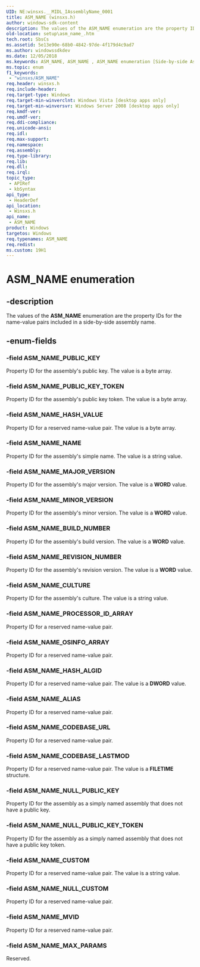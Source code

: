 ```yaml
---
UID: NE:winsxs.__MIDL_IAssemblyName_0001
title: ASM_NAME (winsxs.h)
author: windows-sdk-content
description: The values of the ASM_NAME enumeration are the property IDs for the name-value pairs included in a side-by-side assembly name.
old-location: setup\asm_name_.htm
tech.root: SbsCs
ms.assetid: 5e13e90e-68b0-4842-97de-4f179d4c9ad7
ms.author: windowssdkdev
ms.date: 12/05/2018
ms.keywords: ASM_NAME, ASM_NAME , ASM_NAME enumeration [Side-by-side Assemblies], ASM_NAME_ALIAS, ASM_NAME_BUILD_NUMBER, ASM_NAME_CODEBASE_LASTMOD, ASM_NAME_CODEBASE_URL, ASM_NAME_CULTURE, ASM_NAME_CUSTOM, ASM_NAME_HASH_ALGID, ASM_NAME_HASH_VALUE, ASM_NAME_MAJOR_VERSION, ASM_NAME_MAX_PARAMS, ASM_NAME_MINOR_VERSION, ASM_NAME_MVID, ASM_NAME_NAME, ASM_NAME_NULL_CUSTOM, ASM_NAME_NULL_PUBLIC_KEY, ASM_NAME_NULL_PUBLIC_KEY_TOKEN, ASM_NAME_OSINFO_ARRAY, ASM_NAME_PROCESSOR_ID_ARRAY, ASM_NAME_PUBLIC_KEY, ASM_NAME_PUBLIC_KEY_TOKEN, ASM_NAME_REVISION_NUMBER, setup.asm_name_, winsxs/ASM_NAME, winsxs/ASM_NAME_ALIAS, winsxs/ASM_NAME_BUILD_NUMBER, winsxs/ASM_NAME_CODEBASE_LASTMOD, winsxs/ASM_NAME_CODEBASE_URL, winsxs/ASM_NAME_CULTURE, winsxs/ASM_NAME_CUSTOM, winsxs/ASM_NAME_HASH_ALGID, winsxs/ASM_NAME_HASH_VALUE, winsxs/ASM_NAME_MAJOR_VERSION, winsxs/ASM_NAME_MAX_PARAMS, winsxs/ASM_NAME_MINOR_VERSION, winsxs/ASM_NAME_MVID, winsxs/ASM_NAME_NAME, winsxs/ASM_NAME_NULL_CUSTOM, winsxs/ASM_NAME_NULL_PUBLIC_KEY, winsxs/ASM_NAME_NULL_PUBLIC_KEY_TOKEN, winsxs/ASM_NAME_OSINFO_ARRAY, winsxs/ASM_NAME_PROCESSOR_ID_ARRAY, winsxs/ASM_NAME_PUBLIC_KEY, winsxs/ASM_NAME_PUBLIC_KEY_TOKEN, winsxs/ASM_NAME_REVISION_NUMBER
ms.topic: enum
f1_keywords: 
 - "winsxs/ASM_NAME"
req.header: winsxs.h
req.include-header: 
req.target-type: Windows
req.target-min-winverclnt: Windows Vista [desktop apps only]
req.target-min-winversvr: Windows Server 2008 [desktop apps only]
req.kmdf-ver: 
req.umdf-ver: 
req.ddi-compliance: 
req.unicode-ansi: 
req.idl: 
req.max-support: 
req.namespace: 
req.assembly: 
req.type-library: 
req.lib: 
req.dll: 
req.irql: 
topic_type:
 - APIRef
 - kbSyntax
api_type:
 - HeaderDef
api_location:
 - Winsxs.h
api_name:
 - ASM_NAME
product: Windows
targetos: Windows
req.typenames: ASM_NAME
req.redist: 
ms.custom: 19H1
---
```


# ASM_NAME enumeration


## -description


The values of the <b>ASM_NAME</b> enumeration are the property IDs for the name-value pairs included in a  side-by-side assembly name.


## -enum-fields




### -field ASM_NAME_PUBLIC_KEY

Property ID for the assembly's public key. The value is a byte array.


### -field ASM_NAME_PUBLIC_KEY_TOKEN

Property ID for the assembly's public key token. The value is a byte array.


### -field ASM_NAME_HASH_VALUE

Property ID for a reserved name-value pair. The value is a byte array.


### -field ASM_NAME_NAME

Property ID for the assembly's simple name.  The value is a string value.


### -field ASM_NAME_MAJOR_VERSION

Property ID for the assembly's major version.  The value is a <b>WORD</b> value.


### -field ASM_NAME_MINOR_VERSION

Property ID for the assembly's minor version. The value is a <b>WORD</b> value.


### -field ASM_NAME_BUILD_NUMBER

 Property ID for the assembly's build version.  The value  is a <b>WORD</b> value.


### -field ASM_NAME_REVISION_NUMBER

 Property ID for the assembly's revision version.   The value is a <b>WORD</b> value.


### -field ASM_NAME_CULTURE

 Property ID for the assembly's culture. The value is a string value.


### -field ASM_NAME_PROCESSOR_ID_ARRAY

Property ID for a reserved name-value pair.


### -field ASM_NAME_OSINFO_ARRAY

Property ID for a reserved name-value pair.


### -field ASM_NAME_HASH_ALGID

Property ID for a reserved name-value pair.    The value is a <b>DWORD</b> value.


### -field ASM_NAME_ALIAS

Property ID for a reserved name-value pair.


### -field ASM_NAME_CODEBASE_URL

Property ID for a reserved name-value pair.


### -field ASM_NAME_CODEBASE_LASTMOD

Property ID for a reserved name-value pair.    The value is a <b>FILETIME</b> structure.


### -field ASM_NAME_NULL_PUBLIC_KEY

Property ID for the assembly as a simply named assembly that does not have a public key.


### -field ASM_NAME_NULL_PUBLIC_KEY_TOKEN

Property ID for the assembly as a simply named assembly that does not have a public key token.


### -field ASM_NAME_CUSTOM

Property ID for a reserved name-value pair.        The value is a string value.


### -field ASM_NAME_NULL_CUSTOM

Property ID for a reserved name-value pair.


### -field ASM_NAME_MVID

Property ID for a reserved name-value pair.


### -field ASM_NAME_MAX_PARAMS

Reserved.

